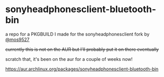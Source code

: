 # sonyheadphonesclient-bluetooth-bin
a repo for a PKGBUILD I made for the sonyheadphonesclient fork by [@mos9527](https://github.com/mos9527)

<s>currently this is not on the AUR but I'll probably put it on there eventually</s>

scratch that, it's been on the aur for a couple of weeks now!

https://aur.archlinux.org/packages/sonyheadphonesclient-bluetooth-bin

